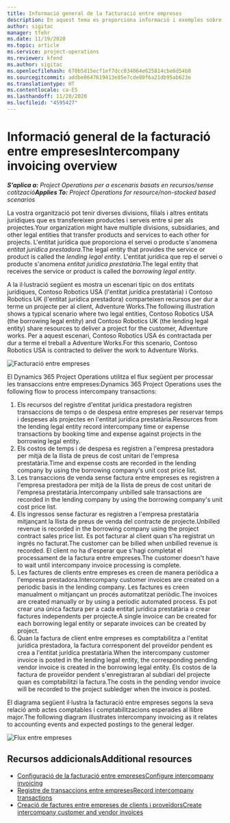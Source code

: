 ```yaml
---
title: Informació general de la facturació entre empreses
description: En aquest tema es proporciona informació i exemples sobre la facturació entre empreses per a projectes.
author: sigitac
manager: tfehr
ms.date: 11/19/2020
ms.topic: article
ms.service: project-operations
ms.reviewer: kfend
ms.author: sigitac
ms.openlocfilehash: 670b5d15ecf1ef7dcc034064e625814cbe6d54b0
ms.sourcegitcommit: addbe0647619413e85e7cde80f6a21db95ab623e
ms.translationtype: HT
ms.contentlocale: ca-ES
ms.lasthandoff: 11/20/2020
ms.locfileid: "4595427"
---
```

# <a name="intercompany-invoicing-overview"></a><span data-ttu-id="9b18f-103">Informació general de la facturació entre empreses</span><span class="sxs-lookup"><span data-stu-id="9b18f-103">Intercompany invoicing overview</span></span>

<span data-ttu-id="9b18f-104">_**S'aplica a:** Project Operations per a escenaris basats en recursos/sense cotització_</span><span class="sxs-lookup"><span data-stu-id="9b18f-104">_**Applies To:** Project Operations for resource/non-stocked based scenarios_</span></span>

<span data-ttu-id="9b18f-105">La vostra organització pot tenir diverses divisions, filials i altres entitats jurídiques que es transfereixen productes i serveis entre si per als projectes.</span><span class="sxs-lookup"><span data-stu-id="9b18f-105">Your organization might have multiple divisions, subsidiaries, and other legal entities that transfer products and services to each other for projects.</span></span> <span data-ttu-id="9b18f-106">L'entitat jurídica que proporciona el servei o producte s'anomena *entitat jurídica prestadora*.</span><span class="sxs-lookup"><span data-stu-id="9b18f-106">The legal entity that provides the service or product is called the *lending legal entity*.</span></span> <span data-ttu-id="9b18f-107">L'entitat jurídica que rep el servei o producte s'anomena *entitat jurídica prestatària*.</span><span class="sxs-lookup"><span data-stu-id="9b18f-107">The legal entity that receives the service or product is called the *borrowing legal entity*.</span></span>

<span data-ttu-id="9b18f-108">A la il·lustració següent es mostra un escenari típic on dos entitats jurídiques, Contoso Robotics USA (l'entitat jurídica prestatària) i Contoso Robotics UK (l'entitat jurídica prestadora) comparteixen recursos per dur a terme un projecte per al client, Adventure Works.</span><span class="sxs-lookup"><span data-stu-id="9b18f-108">The following illustration shows a typical scenario where two legal entities, Contoso Robotics USA (the borrowing legal entity) and Contoso Robotics UK (the lending legal entity) share resources to deliver a project for the customer, Adventure works.</span></span> <span data-ttu-id="9b18f-109">Per a aquest escenari, Contoso Robotics USA és contractada per dur a terme el treball a Adventure Works.</span><span class="sxs-lookup"><span data-stu-id="9b18f-109">For this scenario, Contoso Robotics USA is contracted to deliver the work to Adventure Works.</span></span>

![Facturació entre empreses](./media/IntercompanyScenario.png) 

<span data-ttu-id="9b18f-111">El Dynamics 365 Project Operations utilitza el flux següent per processar les transaccions entre empreses:</span><span class="sxs-lookup"><span data-stu-id="9b18f-111">Dynamics 365 Project Operations uses the following flow to process intercompany transactions:</span></span>

1. <span data-ttu-id="9b18f-112">Els recursos del registre d'entitat jurídica prestadora registren transaccions de temps o de despesa entre empreses per reservar temps i despeses als projectes en l'entitat jurídica prestatària.</span><span class="sxs-lookup"><span data-stu-id="9b18f-112">Resources from the lending legal entity record intercompany time or expense transactions by booking time and expense against projects in the borrowing legal entity.</span></span>
2. <span data-ttu-id="9b18f-113">Els costos de temps i de despesa es registren a l'empresa prestadora per mitjà de la llista de preus de cost unitari de l'empresa prestatària.</span><span class="sxs-lookup"><span data-stu-id="9b18f-113">Time and expense costs are recorded in the lending company by using the borrowing company's unit cost price list.</span></span>
3. <span data-ttu-id="9b18f-114">Les transaccions de venda sense factura entre empreses es registren a l'empresa prestadora per mitjà de la llista de preus de cost unitari de l'empresa prestatària.</span><span class="sxs-lookup"><span data-stu-id="9b18f-114">Intercompany unbilled sale transactions are recorded in the lending company by using the borrowing company's unit cost price list.</span></span>
4. <span data-ttu-id="9b18f-115">Els ingressos sense facturar es registren a l'empresa prestatària mitjançant la llista de preus de venda del contracte de projecte.</span><span class="sxs-lookup"><span data-stu-id="9b18f-115">Unbilled revenue is recorded in the borrowing company using the project contract sales price list.</span></span> <span data-ttu-id="9b18f-116">Es pot facturar al client quan s'ha registrat un ingrés no facturat.</span><span class="sxs-lookup"><span data-stu-id="9b18f-116">The customer can be billed when unbilled revenue is recorded.</span></span> <span data-ttu-id="9b18f-117">El client no ha d'esperar que s'hagi completat el processament de la factura entre empreses.</span><span class="sxs-lookup"><span data-stu-id="9b18f-117">The customer doesn't have to wait until intercompany invoice processing is complete.</span></span>
5. <span data-ttu-id="9b18f-118">Les factures de clients entre empreses es creen de manera periòdica a l'empresa prestadora.</span><span class="sxs-lookup"><span data-stu-id="9b18f-118">Intercompany customer invoices are created on a periodic basis in the lending company.</span></span> <span data-ttu-id="9b18f-119">Les factures es creen manualment o mitjançant un procés automatitzat periòdic.</span><span class="sxs-lookup"><span data-stu-id="9b18f-119">The invoices are created manually or by using a periodic automated process.</span></span> <span data-ttu-id="9b18f-120">Es pot crear una única factura per a cada entitat jurídica prestatària o crear factures independents per projecte.</span><span class="sxs-lookup"><span data-stu-id="9b18f-120">A single invoice can be created for each borrowing legal entity or separate invoices can be created by project.</span></span>
6. <span data-ttu-id="9b18f-121">Quan la factura de client entre empreses es comptabilitza a l'entitat jurídica prestadora, la factura corresponent del proveïdor pendent es crea a l'entitat jurídica prestatària.</span><span class="sxs-lookup"><span data-stu-id="9b18f-121">When the intercompany customer invoice is posted in the lending legal entity, the corresponding pending vendor invoice is created in the borrowing legal entity.</span></span> <span data-ttu-id="9b18f-122">Els costos de la factura de proveïdor pendent s'enregistraran al subdiari del projecte quan es comptabilitzi la factura.</span><span class="sxs-lookup"><span data-stu-id="9b18f-122">The costs in the pending vendor invoice will be recorded to the project subledger when the invoice is posted.</span></span>

<span data-ttu-id="9b18f-123">El diagrama següent il·lustra la facturació entre empreses segons la seva relació amb actes comptables i comptabilitzacions esperades al llibre major.</span><span class="sxs-lookup"><span data-stu-id="9b18f-123">The following diagram illustrates intercompany invoicing as it relates to accounting events and expected postings to the general ledger.</span></span>

![Flux entre empreses](./media/IntercompanyFlow.png)

## <a name="additional-resources"></a><span data-ttu-id="9b18f-125">Recursos addicionals</span><span class="sxs-lookup"><span data-stu-id="9b18f-125">Additional resources</span></span>

- [<span data-ttu-id="9b18f-126">Configuració de la facturació entre empreses</span><span class="sxs-lookup"><span data-stu-id="9b18f-126">Configure intercompany invoicing</span></span>](configure-intercompany-invoicing.md)
- [<span data-ttu-id="9b18f-127">Registre de transaccions entre empreses</span><span class="sxs-lookup"><span data-stu-id="9b18f-127">Record intercompany transactions</span></span>](create-intercompany-transactions.md)
- [<span data-ttu-id="9b18f-128">Creació de factures entre empreses de clients i proveïdors</span><span class="sxs-lookup"><span data-stu-id="9b18f-128">Create intercompany customer and vendor invoices</span></span>](create-intercompany-customer-vendor-invoices.md)
